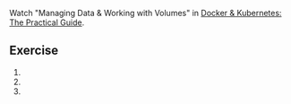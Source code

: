 Watch "Managing Data & Working with Volumes" in [Docker & Kubernetes: The Practical Guide](https://www.udemy.com/course/docker-kubernetes-the-practical-guide/).

## Exercise

1. 
2. 
3. 